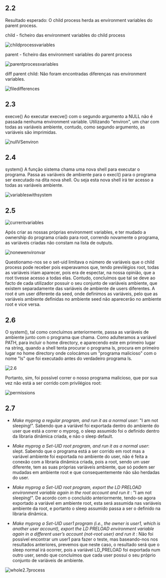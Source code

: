 ## 2.2
Resultado esperado: O child process herda as environment variables do parent process.

child - ficheiro das environment variables do child process

![childprocessvariables](Docs/childprocess.png)

parent - ficheiro das environment variables do parent process

![parentprocessvariables](Docs/parentprocess.png)

diff parent child: Não foram encontradas diferenças nas environment variables.

![filedifferences](Docs/2.2ProcessDifference.png)

## 2.3
execve() 
Ao executar execve() com o segundo argumento a NULL não é passada nenhuma environment variable.
Utilizando "environ", um char com todas as variáveis ambiente, contudo, como segundo argumento, as variáveis são imprimidas.

![nullVSenviron](Docs/2.3EnvironmentalShown.png)

## 2.4
system()
A função sistema chama uma nova shell para executar o programa. Passa as variáveis de ambiente para o execl() para o programa ser executado na dita nova shell. Ou seja esta nova shell irá ter acesso a todas as variáveis ambiente.

![variableswithsystem](Docs/2.4System.png)

## 2.5

![currentvariables](Docs/2.5CodeRun.png)

Após criar as nossas próprias environment variables, e ter mudado a ownership do programa criado para root, correndo novamente o programa, as variáveis criadas não constam na lista de outputs. 

![nonewenvironvar](Docs/2.5NoNewEnvironVar.png)

Questionamo-nos se o set-uid limitava o número de variáveis que o child process pode receber pois esperavamos que, tendo previlégios root, todas as variáveis iriam aparecer, pois era de espectar, na nossa opinião, que a root tivesse acesso a todas elas. Contudo, concluímos que tal se deve ao facto de cada utilizador possuir o seu conjunto de variáveis ambiente, que existem separadamente das variáveis de ambiente de users diferentes. A root é um user diferente da seed, onde definimos as variáveis, pelo que as variáveis ambiente definidas no ambiente seed não aparecerão no ambiente root e vice versa.

## 2.6
O system(), tal como concluímos anteriormente, passa as variáveis de ambiente junto com o programa que chama. Como adulteramos a variável PATH, para incluir o home directory, e aparecendo este em primeiro lugar na string, quando a shell tenta procurar o programa ls, procura em primeiro lugar no home directory onde colocámos um "programa malicioso" com o nome "ls" que foi executado antes do verdadeiro programa ls. 

![2.6](Docs/2.6.png)

Portanto, sim, foi possível correr o nosso programa malicioso, que por sua vez não está a ser corrido com privilégios root:

![permissions](Docs/2.6permissions.png)


## 2.7
- *Make myprog a regular program, and run it as a normal user*: "I am not sleeping!". Sabendo que a variável foi exportada dentro do ambiente do user que está a correr o myprog, o sleep assumido foi o definido dentro da libraria dinâmica criada, e não o sleep default.

- *Make myprog a Set-UID root program, and run it as a normal user*: slept. Sabendo que o programa está a ser corrido em root mas a variável ambiente foi exportada no ambiente do user, não é feita a conexão com a libraria dinâmica criada, pois a root, sendo um user diferente, tem as suas próprias variáveis ambiente, que só podem ser mudadas em ambiente root e que consequentemente não são herdadas do user.

- *Make myprog a Set-UID root program, export the LD PRELOAD environment variable again in the root account and run it* : "I am not sleeping!". De acordo com o concluído anteriormente, tendo-se agora exportado a variável em ambiente root, esta será assumida nas variáveis ambiente da root, e portanto o sleep assumido passa a ser o definido na libraria dinâmica.

- *Make myprog a Set-UID user1 program (i.e., the owner is user1, which is another user account), export the LD PRELOAD environment variable again in a different user’s account (not-root user) and run it* : Não foi possível encontrar um user1 para fazer o teste, mas baseando-nos nos resultados anteriores, prevemos que neste caso, o resultado será que o sleep normal irá ocorrer, pois a variável LD_PRELOAD foi exportada num outro user, sendo que concluímos que cada user possui o seu próprio conjunto de variáveis de ambiente.

![whole2.7process](Docs/2.7.png)
